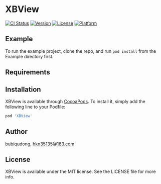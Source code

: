 # XBView

[![CI Status](http://img.shields.io/travis/bubiqudong/XBView.svg?style=flat)](https://travis-ci.org/bubiqudong/XBView)
[![Version](https://img.shields.io/cocoapods/v/XBView.svg?style=flat)](http://cocoapods.org/pods/XBView)
[![License](https://img.shields.io/cocoapods/l/XBView.svg?style=flat)](http://cocoapods.org/pods/XBView)
[![Platform](https://img.shields.io/cocoapods/p/XBView.svg?style=flat)](http://cocoapods.org/pods/XBView)

## Example

To run the example project, clone the repo, and run `pod install` from the Example directory first.

## Requirements

## Installation

XBView is available through [CocoaPods](http://cocoapods.org). To install
it, simply add the following line to your Podfile:

```ruby
pod 'XBView'
```

## Author

bubiqudong, hkn35135@163.com

## License

XBView is available under the MIT license. See the LICENSE file for more info.
